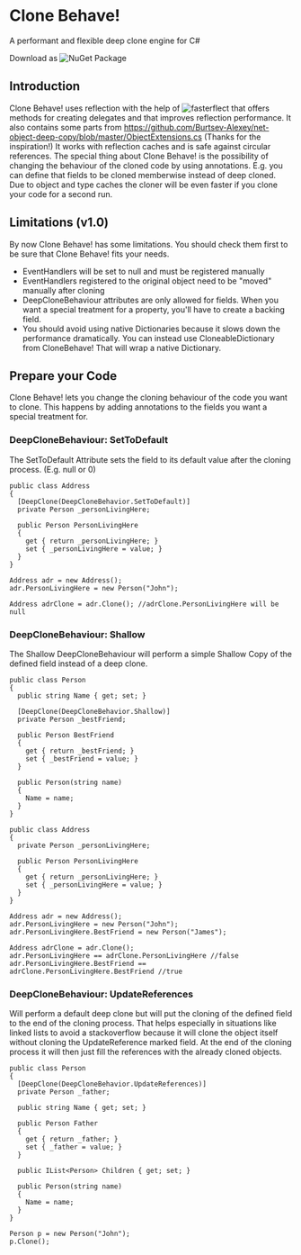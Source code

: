 # Clone Behave!
A performant and flexible deep clone engine for C#

Download as ![NuGet Package]("https://www.nuget.org/packages/Clone.Behave/")

## Introduction

Clone Behave! uses reflection with the help of ![fasterflect]("https://fasterflect.codeplex.com/") that offers methods for creating delegates and that improves reflection performance. It also contains some parts from https://github.com/Burtsev-Alexey/net-object-deep-copy/blob/master/ObjectExtensions.cs (Thanks for the inspiration!)
It works with reflection caches and is safe against circular references. The special thing about Clone Behave! is the possibility of changing the behaviour of the cloned code by using annotations. E.g. you can define that fields to be cloned memberwise instead of deep cloned.
Due to object and type caches the cloner will be even faster if you clone your code for a second run.

## Limitations (v1.0)

By now Clone Behave! has some limitations. You should check them first to be sure that Clone Behave! fits your needs.

* EventHandlers will be set to null and must be registered manually
* EventHandlers registered to the original object need to be "moved" manually after cloning
* DeepCloneBehaviour attributes are only allowed for fields. When you want a special treatment for a property, you'll have to create a backing field.
* You should avoid using native Dictionaries because it slows down the performance dramatically. You can instead use CloneableDictionary from CloneBehave! That will wrap a native Dictionary.

## Prepare your Code

Clone Behave! lets you change the cloning behaviour of the code you want to clone. This happens by adding annotations to the fields you want a special treatment for.

### DeepCloneBehaviour: SetToDefault

The SetToDefault Attribute sets the field to its default value after the cloning process. (E.g. null or 0)

    public class Address 
    {
      [DeepClone(DeepCloneBehavior.SetToDefault)]
      private Person _personLivingHere;
      
      public Person PersonLivingHere 
      {
        get { return _personLivingHere; }
        set { _personLivingHere = value; }
      }
    }
    
    Address adr = new Address(); 
    adr.PersonLivingHere = new Person("John");
    
    Address adrClone = adr.Clone(); //adrClone.PersonLivingHere will be null
    
    
### DeepCloneBehaviour: Shallow

The Shallow DeepCloneBehaviour will perform a simple Shallow Copy of the defined field instead of a deep clone.

    public class Person 
    {
      public string Name { get; set; }
      
      [DeepClone(DeepCloneBehavior.Shallow)]
      private Person _bestFriend;
      
      public Person BestFriend 
      { 
        get { return _bestFriend; }
        set { _bestFriend = value; }
      }
    
      public Person(string name) 
      {
        Name = name;
      }
    }

    public class Address 
    {
      private Person _personLivingHere;
      
      public Person PersonLivingHere 
      {
        get { return _personLivingHere; }
        set { _personLivingHere = value; }
      }
    }
    
    Address adr = new Address();
    adr.PersonLivingHere = new Person("John");
    adr.PersonLivingHere.BestFriend = new Person("James");
    
    Address adrClone = adr.Clone();
    adr.PersonLivingHere == adrClone.PersonLivingHere //false
    adr.PersonLivingHere.BestFriend == adrClone.PersonLivingHere.BestFriend //true

### DeepCloneBehaviour: UpdateReferences

Will perform a default deep clone but will put the cloning of the defined field to the end of the cloning process. 
That helps especially in situations like linked lists to avoid a stackoverflow because it will clone the object itself without cloning the UpdateReference marked field.
At the end of the cloning process it will then just fill the references with the already cloned objects.

    public class Person 
    {
      [DeepClone(DeepCloneBehavior.UpdateReferences)]
      private Person _father;
      
      public string Name { get; set; }
      
      public Person Father 
      { 
        get { return _father; }
        set { _father = value; }
      } 
    
      public IList<Person> Children { get; set; }
    
      public Person(string name) 
      {
        Name = name;
      }
    }
    
    Person p = new Person("John");
    p.Clone();
    
